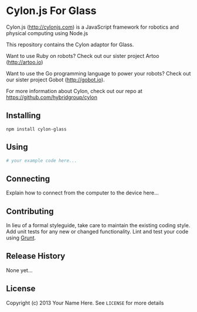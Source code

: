 # Cylon.js For Glass

Cylon.js (http://cylonjs.com) is a JavaScript framework for robotics and
physical computing using Node.js

This repository contains the Cylon adaptor for Glass.

Want to use Ruby on robots? Check out our sister project Artoo (http://artoo.io)

Want to use the Go programming language to power your robots? Check out our
sister project Gobot (http://gobot.io).

For more information about Cylon, check out our repo at
https://github.com/hybridgroup/cylon

## Installing

    npm install cylon-glass

## Using

```coffeescript
# your example code here...
```

## Connecting

Explain how to connect from the computer to the device here...

## Contributing

In lieu of a formal styleguide, take care to maintain the existing coding style.
Add unit tests for any new or changed functionality. Lint and test your code
using [Grunt](http://gruntjs.com/).

## Release History

None yet...

## License

Copyright (c) 2013 Your Name Here. See `LICENSE` for more details
